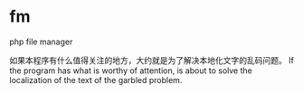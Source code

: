 # fm
php file manager

如果本程序有什么值得关注的地方，大约就是为了解决本地化文字的乱码问题。 
If the program has what is worthy of attention, is about to solve the localization of the text of the garbled problem.
